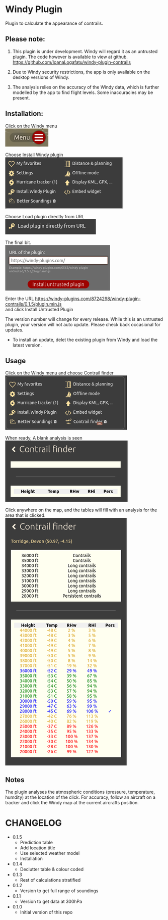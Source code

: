 # Windy Plugin

Plugin to calculate the appearance of contrails.

## Please note: 
1. This plugin is under development. Windy will regard it as an untrusted plugin. The code however is available to view at github.
https://github.com/IoanaLogafatu/windy-plugin-contrails

2. Due to Windy security restrictions, the app is only available on the desktop versions of Windy.

3. The analysis relies on the accuracy of the Windy data, which is further modelled by the app to find flight levels. Some inaccuracies may be present. 

## Installation:

Click on the Windy menu  
![Menu burger icon](./installation/Menu-burger.png)  

Choose Install Windy plugin  
![Windy menu](./installation//installwindypluginmenu.png)  

Choose Load plugin directly from URL  
![Load from URL](./installation/loadfromurl.png)  

The final bit.  
![Install plugin](./installation/installplugin.png)  

Enter the URL
https://windy-plugins.com/8724298/windy-plugin-contrails/0.1.5/plugin.min.js  
and click Install Untrusted Plugin

The version number will change for every release. While this is an untrusted plugin, your version will not auto update. Please check back occasional for updates.

* To install an update, delet the existing plugin from Windy and load the latest version.

## Usage 

Click on the Windy menu and choose Contrail finder  
![plugin menu with COntrail finder](./installation//revisedMenu.png)  

When ready, A blank analysis is seen  
![Blank analysis](./installation/BlankForm.png)  

Click anywhere on the map, and the tables will fill with an analysis for the area that is clicked.  
![Complete analysis](./installation/Output.png)  

## Notes

The plugin analyses the atmospheric conditions (pressure, temperature, humdity) at the location of the click. For accuracy, follow an aircraft on a tracker and click the Windy map at the current aircrafts position. 


# CHANGELOG

-   0.1.5
    -   Prediction table
    -   Add location title
    -   Use selected weather model  
    -   Installation
-   0.1.4
    -   Declutter table & colour coded
-   0.1.3
    -   Rest of calculations stratified
-   0.1.2
    -   Version to get full range of soundings
-   0.1.1
    -   Version to get data at 300hPa
-   0.1.0
    -   Initial version of this repo
